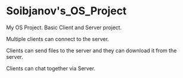 # Soibjanov's_OS_Project
My OS Project.
Basic Client and Server project.

Multiple clients can connect to the server.

Clients can send files to the server and they can download it from the server.

Clients can chat together via Server.
